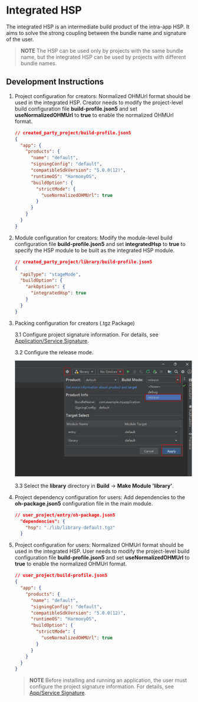 # Integrated HSP

The integrated HSP is an intermediate build product of the intra-app HSP. It aims to solve the strong coupling between the bundle name and signature of the user.
> **NOTE**
> The HSP can be used only by projects with the same bundle name, but the integrated HSP can be used by projects with different bundle names.

## Development Instructions
1. Project configuration for creators: Normalized OHMUrl format should be used in the integrated HSP. Creator needs to modify the project-level build configuration file **build-profile.json5** and set **useNormalizedOHMUrl** to **true** to enable the normalized OHMUrl format.

    ```json
    // created_party_project/build-profile.json5
    {
      "app": {
        "products": {
          "name": "default",
          "signingConfig": "default",
          "compatibleSdkVersion": "5.0.0(12)",
          "runtimeOS": "HarmonyOS",
          "buildOption": {
            "strictMode": {
              "useNormalizedOHMUrl": true
            }
          }
        }
      }
    }
    ```
2. Module configuration for creators: Modify the module-level build configuration file **build-profile.json5** and set **integratedHsp** to **true** to specify the HSP module to be built as the integrated HSP module.

    ```json
    // created_party_project/library/build-profile.json5
    {
      "apiType": "stageMode",
      "buildOption": {
        "arkOptions": {
          "integratedHsp": true
        }
      }
    }
    ```

3. Packing configuration for creators (.tgz Package)

    3.1 Configure project signature information. For details, see [Application/Service Signature](https://developer.huawei.com/consumer/en/doc/harmonyos-guides-V5/ide-signing-0000001587684945-V5).

    3.2 Configure the release mode.

    ![](./figures/ide-release-setting.png)

    3.3 Select the **library** directory in **Build** -> **Make Module 'library'**.

4. Project dependency configuration for users: Add dependencies to the **oh-package.json5** configuration file in the main module.

    ```json
    // user_project/entry/oh-package.json5
      "dependencies": {
        "hsp": "./lib/library-default.tgz"
      }
    ```

5. Project configuration for users: Normalized OHMUrl format should be used in the integrated HSP. User needs to modify the project-level build configuration file **build-profile.json5** and set **useNormalizedOHMUrl** to **true** to enable the normalized OHMUrl format.

    ```json
    // user_project/build-profile.json5
    {
      "app": {
        "products": {
          "name": "default",
          "signingConfig": "default",
          "compatibleSdkVersion": "5.0.0(12)",
          "runtimeOS": "HarmonyOS",
          "buildOption": {
            "strictMode": {
              "useNormalizedOHMUrl": true
            }
          }
        }
      }
    }
    ```
    > **NOTE**
    > Before installing and running an application, the user must configure the project signature information. For details, see [App/Service Signature](https://developer.huawei.com/consumer/cn/doc/harmonyos-guides-V5/ide-signing-0000001587684945-V5).
